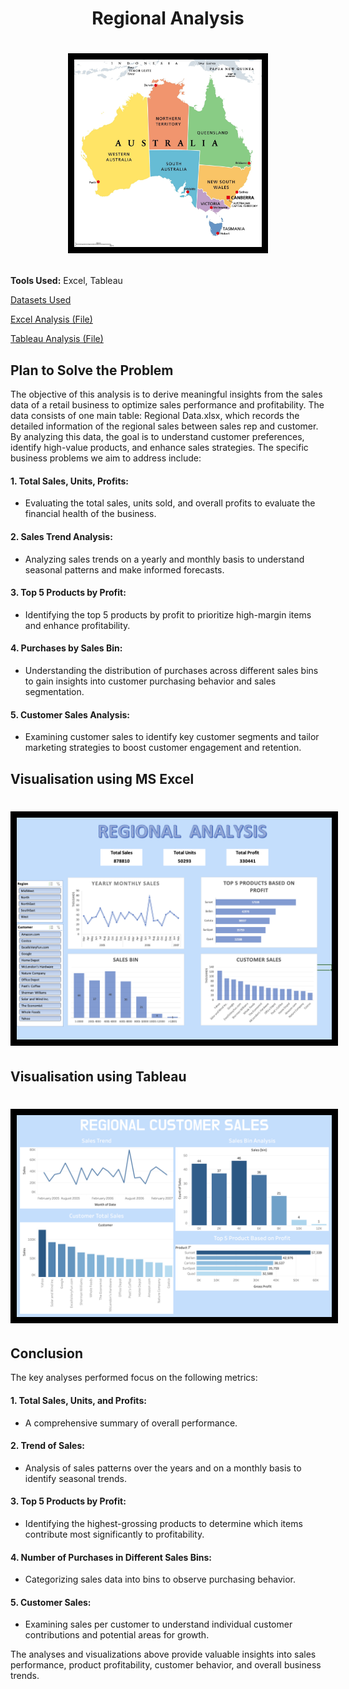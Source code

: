# <p align="center">Regional Analysis</p>
# <p align="center">  <img src="https://github.com/saranshguptasg/CaseStudy_MS_Excel_2/blob/main/Screenshot/Australia.jpeg" style="width:300px; height:auto; border: 10px solid black;"> </p>


**Tools Used:** Excel, Tableau

[Datasets Used](https://github.com/saranshguptasg/CaseStudy_MS_Excel_2/tree/main/DataSet)

[Excel Analysis (File)](https://github.com/saranshguptasg/CaseStudy_MS_Excel_2/blob/main/Regional%20Analysis.xlsx)

[Tableau Analysis (File)](https://github.com/saranshguptasg/CaseStudy_MS_Excel_2/blob/main/Regional%20Customer%20Analysis.twb)

## Plan to Solve the Problem

The objective of this analysis is to derive meaningful insights from the sales data of a retail business to optimize sales performance and profitability. The data consists of one main table: Regional Data.xlsx, which records the detailed information of the regional sales between sales rep and customer. By analyzing this data, the goal is to understand customer preferences, identify high-value products, and enhance sales strategies. The specific business problems we aim to address include:

#### 1. Total Sales, Units, Profits: 
- Evaluating the total sales, units sold, and overall profits to evaluate the financial health of the business.
  
#### 2. Sales Trend Analysis: 
- Analyzing sales trends on a yearly and monthly basis to understand seasonal patterns and make informed forecasts.
  
#### 3. Top 5 Products by Profit: 
- Identifying the top 5 products by profit to prioritize high-margin items and enhance profitability.
  
#### 4. Purchases by Sales Bin: 
- Understanding the distribution of purchases across different sales bins to gain insights into customer purchasing behavior and sales segmentation.
  
#### 5. Customer Sales Analysis: 
- Examining customer sales to identify key customer segments and tailor marketing strategies to boost customer engagement and retention.

## Visualisation using MS Excel

# <p align="left">  <img src="https://github.com/saranshguptasg/CaseStudy_MS_Excel_2/blob/main/Screenshot/Regional%20Analysis%20using%20MS%20Excel.png" style="width:900px; height:auto; border: 10px solid black;"> </p>

## Visualisation using Tableau

# <p align="left">  <img src="https://github.com/saranshguptasg/CaseStudy_MS_Excel_2/blob/main/Screenshot/Regional%20Analysis%20using%20Tableau.png" style="width:900px; height:auto; border: 10px solid black;"> </p>

## Conclusion

The key analyses performed focus on the following metrics:

#### 1. Total Sales, Units, and Profits: 
- A comprehensive summary of overall performance.

#### 2. Trend of Sales: 
- Analysis of sales patterns over the years and on a monthly basis to identify seasonal trends.

#### 3. Top 5 Products by Profit: 
- Identifying the highest-grossing products to determine which items contribute most significantly to profitability.

#### 4. Number of Purchases in Different Sales Bins: 
- Categorizing sales data into bins to observe purchasing behavior.

#### 5. Customer Sales: 
- Examining sales per customer to understand individual customer contributions and potential areas for growth.

The analyses and visualizations above provide valuable insights into sales performance, product profitability, customer behavior, and overall business trends.
